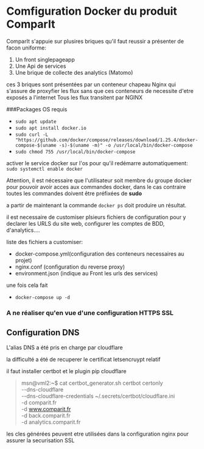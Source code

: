 # Comfiguration Docker du produit ComparIt

ComparIt s'appuie sur plusires briques qu'il faut reussir a présenter de facon uniforme:
1. Un front singlepageapp
2. Une Api de services
3. Une brique de collecte des analytics (Matomo)

ces 3 briques sont présentées par un conteneur chapeau Nginx qui s'assure de proxyfier les flux sans que ces conteneurs de necessite d'etre exposés a l'internet
Tous les flux transitent par NGINX

###Packages OS requis

* `sudo apt update`
* `sudo apt install docker.io`
* `sudo curl -L "https://github.com/docker/compose/releases/download/1.25.4/docker-compose-$(uname -s)-$(uname -m)" -o /usr/local/bin/docker-compose`
* `sudo chmod 755 /usr/local/bin/docker-compose`

activer le service docker sur l'os pour qu'il redémarre automatiquement:
`sudo systemctl enable docker`

Attention, il est nécessaire que l'utilisateur soit membre du groupe docker pour pouvoir avoir acces aux commandes docker, dans le cas contraire toutes les commandes doivent être préfixées de **sudo**

a partir de maintenant la commande `docker ps` doit produire un résultat.

il est necessaire de customiser plsieurs fichiers de configuration pour y declarer les URLS du site web, configurer les comptes de BDD, d'analytics....

liste des fichiers a customiser:
* docker-compose.yml(configuration des conteneurs necessaires au projet)
* nginx.conf (configuration du reverse proxy)
* environment.json (indique au Front les urls des services)

une fois cela fait
* `docker-compose up -d` 

### A ne réaliser qu'en vue d'une configuration HTTPS SSL
## Configuration DNS

L'alias DNS a été pris en charge par cloudflare

la difficulté a été de recuperer le certificat letsencruypt relatif

il faut installer certbot et le plugin pip cloudflare 

>msn@vml2:~$ cat certbot_generator.sh 
>certbot certonly \
>  --dns-cloudflare \
>  --dns-cloudflare-credentials ~/.secrets/certbot/cloudflare.ini \
>  -d comparit.fr \
>  -d www.comparit.fr \
>  -d back.comparit.fr \
>  -d analytics.comparit.fr

les cles générées peuvent etre utilisées dans la configuration nginx pour assurer la securisation SSL

